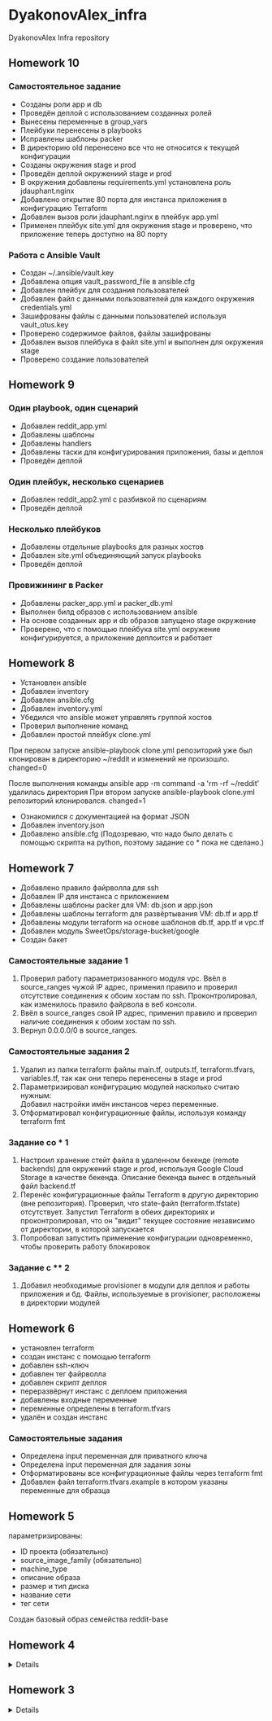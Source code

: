 # DyakonovAlex_infra
DyakonovAlex Infra repository

## Homework 10

### Самостоятельное задание

- Созданы роли app и db  
- Проведён деплой с использованием созданных ролей  
- Вынесены переменные в group_vars  
- Плейбуки перенесены в playbooks  
- Исправлены шаблоны packer  
- В директорию old перенесено все что не относится к текущей конфигурации
- Созданы окружения stage и prod
- Проведён деплой окружениий stage и prod
- В окружения добавлены requirements.yml установлена роль jdauphant.nginx  
- Добавлено открытие 80 порта для инстанса приложения в конфигурацию Terraform  
- Добавлен вызов роли jdauphant.nginx в плейбук app.yml  
- Применен плейбук site.yml для окружения stage и проверено, что приложение теперь доступно на 80 порту  

### Работа с Ansible Vault

- Создан ~/.ansible/vault.key  
- Добавлена опция vault_password_file в ansible.cfg  
- Добавлен плейбук для создания пользователей  
- Добавлен файл с данными пользователей для каждого окружения credentials.yml  
- Зашифрованы файлы с данными пользователей используя vault_otus.key  
- Проверено содержимое файлов, файлы зашифрованы  
- Добавлен вызов плейбука в файл site.yml и выполнен для окружения stage
- Проверено создание пользователей


## Homework 9

### Один playbook, один сценарий  
- Добавлен reddit_app.yml  
- Добавлены шаблоны  
- Добавлены handlers  
- Добавлены таски для конфигурирования приложения, базы и деплоя
- Проведён деплой

### Один плейбук, несколько сценариев  
- Добавлен reddit_app2.yml с разбивкой по сценариям
- Проведён деплой

### Несколько плейбуков
- Добавлены отдельные playbooks для разных хостов  
- Добавлен site.yml объединяющий запуск playbooks
- Проведён деплой

### Провижининг в Packer  
- Добавлены packer_app.yml и packer_db.yml  
- Выполнен билд образов с использованием ansible
- На основе созданных app и db образов запущено stage окружение  
- Проверено, что c помощью плейбука site.yml окружение конфигурируется, а приложение деплоится и работает 

## Homework 8

- Установлен ansible
- Добавлен inventory 
- Добавлен ansible.cfg
- Добавлен inventory.yml
- Убедился что ansible может управлять группой хостов
- Проверил выполнение команд
- Добавлен простой плейбук clone.yml

При первом запуске 
ansible-playbook clone.yml 
репозиторий уже был клонирован в директорию ~/reddit и изменений не произошло. changed=0

После выполнения команды 
ansible app -m command -a 'rm -rf ~/reddit' 
удалилась директория 
При втором запуске ansible-playbook clone.yml репозиторий клонировался. changed=1

- Ознакомился с документацией на формат JSON 
- Добавлен inventory.json
- Добавлено ansible.cfg (Подозреваю, что надо было делать с помощью скрипта на python, поэтому задание со * пока не сделано.)

## Homework 7  

- Добавлено правило файрволла для ssh  
- Добавлен IP для инстанса с приложением  
- Добавлены шаблоны packer для VM: db.json и app.json  
- Добавлены шаблоны terraform для развёртывания VM: db.tf и app.tf  
- Добавлены модули terraform на основе шаблонов db.tf, app.tf и vpc.tf
- Добавлен модуль SweetOps/storage-bucket/google
- Создан бакет

### Самостоятельные задание 1  

1. Проверил работу параметризованного модуля vpc. Ввёл в source_ranges чужой IP адрес, применил правило и проверил отсутствие соединения к обоим хостам по ssh. Проконтролировал, как изменилось правило файрвола в веб консоли.
2. Ввёл в source_ranges свой IP адрес, применил правило и проверил наличие соединения к обоим хостам по ssh.
3. Вернул 0.0.0.0/0 в source_ranges.

### Самостоятельные задания 2  

1. Удалил из папки terraform файлы main.tf, outputs.tf, terraform.tfvars, variables.tf, так как они теперь перенесены в stage и prod
2. Параметризировал конфигурацию модулей насколько считаю нужным:  
   Добавил настройки имён инстансов через переменные.  
3. Отформатировал конфигурационные файлы, используя команду terraform fmt

### Задание со * 1  

1. Настроил хранение стейт файла в удаленном бекенде (remote backends) для окружений stage и prod, используя Google Cloud Storage в качестве бекенда. Описание бекенда вынес в отдельный файл backend.tf 
2. Перенёс конфигурационные файлы Terraform в другую директорию (вне репозитория). Проверил, что state-файл (terraform.tfstate) отсутствует. Запустил Terraform в обеих директориях и проконтролировал, что он "видит" текущее состояние независимо от директории, в которой запускается  
3. Попробовал запустить применение конфигурации одновременно, чтобы проверить работу блокировок  

### Задание с ** 2  

1. Добавил необходимые provisioner в модули для деплоя и работы приложения и бд. Файлы, используемые в provisioner, расположены в директории модулей 



## Homework 6  
- установлен terraform
- создан инстанс с помощью terraform
- добавлен ssh-ключ
- добавлен тег файрволла
- добавлен скрипт деплоя
- переразвёрнут инстанс с деплоем приложения
- добавлены входные переменные
- переменные определены в terraform.tfvars
- удалён и создан инстанс

### Самостоятельные задания  

- Определена input переменная для приватного ключа 
- Определена input переменная для задания зоны 
- Отформатированы все конфигурационные файлы через terraform fmt  
- Добавлен файл terraform.tfvars.example в котором указаны переменные для образца


## Homework 5
параметризированы:  
- ID проекта (обязательно)  
- source_image_family (обязательно)  
- machine_type  
- описание образа  
- размер и тип диска  
- название сети  
- тег сети  

Создан базовый образ семейства reddit-base

## Homework 4
<details>
testapp_IP = 35.187.112.233
testapp_port = 9292
</details>

## Homework 3
<details>
bastion_IP = 35.187.112.233
someinternalhost_IP = 10.132.0.3

### One line connection to someinternalhost
ssh -o ProxyCommand='ssh -i ~/.ssh/appuser -W %h:%p appuser@35.187.112.233' appuser@10.132.0.3

### Connection to someinternalhost by alias

create file ~/.ssh/config

add to ~/.ssh/config:

HOST bastion
  user appuser
  IdentityFile ~/.ssh/appuser
  hostname 35.187.112.233


HOST someinternalhost
  user appuser
  IdentityFile ~/.ssh/appuser
  hostname 10.132.0.3
  ProxyCommand ssh bastion -W %h:%p
</details>
